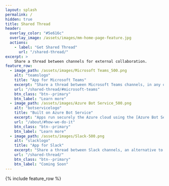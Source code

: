 ```yaml
---
layout: splash
permalink: /
hidden: true
title: Shared Thread
header:
  overlay_color: "#5e616c"
  overlay_image: /assets/images/mm-home-page-feature.jpg
  actions:
    - label: "Get Shared Thread"
      url: "/shared-thread/"
excerpt: >
    Share a thread between channels for external collaboration.
feature_row:
  - image_path: /assets/images/Microsoft Teams_500.png
    alt: "teamslogo"
    title: "App for Microsoft Teams"
    excerpt: "Share a thread between Microsoft Teams channels, in any organization."
    url: "/shared-thread/#microsoft-teams"
    btn_class: "btn--primary"
    btn_label: "Learn more"
  - image_path: /assets/images/Azure Bot Service_500.png
    alt: "botservicelogo"
    title: "Built on Azure Bot Service"
    excerpt: "Apps run securely the Azure cloud using the [Azure Bot Service](https://azure.microsoft.com/en-us/services/bot-services/).  "
    url: "/about/#how-we-do-it"
    btn_class: "btn--primary"
    btn_label: "Learn more"
  - image_path: /assets/images/Slack-500.png
    alt: "slacklogo"
    title: "App for Slack"
    excerpt: "Share a thread between Slack channels, an alternative to Slack Connect."
    url: "/shared-thread/"
    btn_class: "btn--primary"
    btn_label: "Coming Soon"  
---
```


{% include feature_row %}
